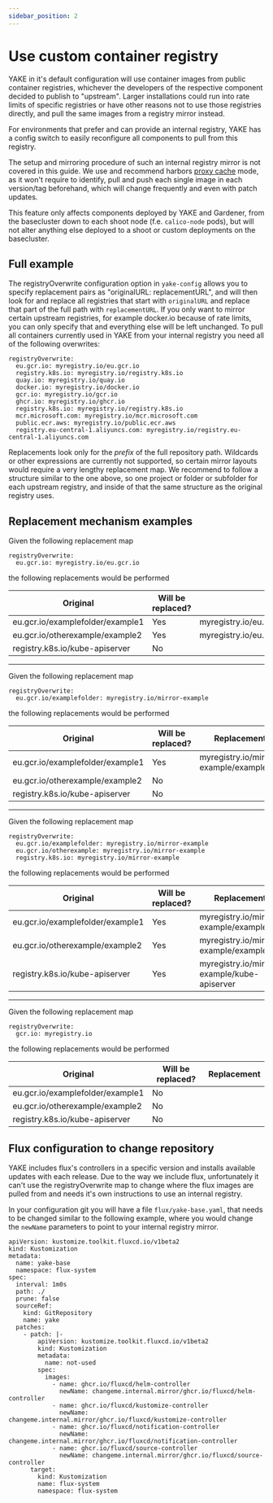 ```yaml
---
sidebar_position: 2
---
```


# Use custom container registry

YAKE in it's default configuration will use container images from public container registries, whichever the developers of the respective component decided to publish to "upstream". Larger installations could run into rate limits of specific registries or have other reasons not to use those registries directly, and pull the same images from a registry mirror instead.

For environments that prefer and can provide an internal registry, YAKE has a config switch to easily reconfigure all components to pull from this registry.

The setup and mirroring procedure of such an internal registry mirror is not covered in this guide. We use and recommend harbors [proxy cache](https://goharbor.io/docs/2.1.0/administration/configure-proxy-cache/) mode, as it won't require to identify, pull and push each single image in each version/tag beforehand, which will change frequently and even with patch updates.

This feature only affects components deployed by YAKE and Gardener, from the basecluster down to each shoot node (f.e. `calico-node` pods), but will not alter anything else deployed to a shoot or custom deployments on the basecluster.

## Full example

The registryOverwrite configuration option in `yake-config` allows you to specify replacement pairs as "originalURL: replacementURL", and will then look for and replace all registries that start with `originalURL` and replace that part of the full path with `replacementURL`. If you only want to mirror certain upstream registries, for example docker.io because of rate limits, you can only specify that and everything else will be left unchanged. To pull all containers currently used in YAKE from your internal registry you need all of the following overwrites:

```
registryOverwrite:
  eu.gcr.io: myregistry.io/eu.gcr.io
  registry.k8s.io: myregistry.io/registry.k8s.io
  quay.io: myregistry.io/quay.io
  docker.io: myregistry.io/docker.io
  gcr.io: myregistry.io/gcr.io
  ghcr.io: myregistry.io/ghcr.io
  registry.k8s.io: myregistry.io/registry.k8s.io
  mcr.microsoft.com: myregistry.io/mcr.microsoft.com
  public.ecr.aws: myregistry.io/public.ecr.aws
  registry.eu-central-1.aliyuncs.com: myregistry.io/registry.eu-central-1.aliyuncs.com
```
Replacements look only for the *prefix* of the full repository path. Wildcards or other expressions are currently not supported, so certain mirror layouts would require a very lengthy replacement map. We recommend to follow a structure similar to the one above, so one project or folder or subfolder for each upstream registry, and inside of that the same structure as the original registry uses.

## Replacement mechanism examples

Given the following replacement map
```
registryOverwrite:
  eu.gcr.io: myregistry.io/eu.gcr.io
```

the following replacements would be performed

| Original                         | Will be replaced? | Replacement                                    |
| -------------------------------- | ----------------- | ---------------------------------------------- |
| eu.gcr.io/examplefolder/example1 | Yes               | myregistry.io/eu.gcr.io/examplefolder/example1 |
| eu.gcr.io/otherexample/example2  | Yes               | myregistry.io/eu.gcr.io/otherexample/example2  |
| registry.k8s.io/kube-apiserver        | No                |                                                |

---

Given the following replacement map
```
registryOverwrite:
  eu.gcr.io/examplefolder: myregistry.io/mirror-example
```

the following replacements would be performed


| Original                         | Will be replaced? | Replacement                           |
| -------------------------------- | ----------------- | ------------------------------------- |
| eu.gcr.io/examplefolder/example1 | Yes               | myregistry.io/mirror-example/example1 |
| eu.gcr.io/otherexample/example2  | No                |                                       |
| registry.k8s.io/kube-apiserver        | No                |                                       |

---

Given the following replacement map
```
registryOverwrite:
  eu.gcr.io/examplefolder: myregistry.io/mirror-example
  eu.gcr.io/otherexample: myregistry.io/mirror-example
  registry.k8s.io: myregistry.io/mirror-example
```

the following replacements would be performed


| Original                         | Will be replaced? | Replacement                                 |
| -------------------------------- | ----------------- | ------------------------------------------- |
| eu.gcr.io/examplefolder/example1 | Yes               | myregistry.io/mirror-example/example1       |
| eu.gcr.io/otherexample/example2  | Yes               | myregistry.io/mirror-example/example2       |
| registry.k8s.io/kube-apiserver        | Yes               | myregistry.io/mirror-example/kube-apiserver |

---

Given the following replacement map
```
registryOverwrite:
  gcr.io: myregistry.io
```

the following replacements would be performed


| Original                         | Will be replaced? | Replacement |
| -------------------------------- | ----------------- | ----------- |
| eu.gcr.io/examplefolder/example1 | No                |             |
| eu.gcr.io/otherexample/example2  | No                |             |
| registry.k8s.io/kube-apiserver        | No                |             |



## Flux configuration to change repository

YAKE includes flux's controllers in a specific version and installs available updates with each release. Due to the way we include flux, unfortunately it can't use the registryOverwrite map to change where the flux images are pulled from and needs it's own instructions to use an internal registry.

In your configuration git you will have a file `flux/yake-base.yaml`, that needs to be changed similar to the following example, where you would change the `newName` parameters to point to your internal registry mirror.

```
apiVersion: kustomize.toolkit.fluxcd.io/v1beta2
kind: Kustomization
metadata:
  name: yake-base
  namespace: flux-system
spec:
  interval: 1m0s
  path: ./
  prune: false
  sourceRef:
    kind: GitRepository
    name: yake
  patches:
    - patch: |-
        apiVersion: kustomize.toolkit.fluxcd.io/v1beta2
        kind: Kustomization
        metadata:
          name: not-used
        spec:
          images:
            - name: ghcr.io/fluxcd/helm-controller
              newName: changeme.internal.mirror/ghcr.io/fluxcd/helm-controller
            - name: ghcr.io/fluxcd/kustomize-controller
              newName: changeme.internal.mirror/ghcr.io/fluxcd/kustomize-controller
            - name: ghcr.io/fluxcd/notification-controller
              newName: changeme.internal.mirror/ghcr.io/fluxcd/notification-controller
            - name: ghcr.io/fluxcd/source-controller
              newName: changeme.internal.mirror/ghcr.io/fluxcd/source-controller
      target:
        kind: Kustomization
        name: flux-system
        namespace: flux-system
```
